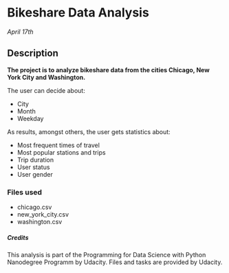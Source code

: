# Bikeshare Data Analysis

*April 17th*

## Description

**The project is to analyze bikeshare data from the cities Chicago, New York City and Washington.**

The user can decide about:
- City
- Month
- Weekday

As results, amongst others, the user gets statistics about:

- Most frequent times of travel
- Most popular stations and trips
- Trip duration
- User status
- User gender

### Files used
- chicago.csv
- new_york_city.csv
- washington.csv

##### Credits
This analysis is part of the Programming for Data Science with Python Nanodegree Programm by Udacity. Files and tasks are provided by Udacity. 

